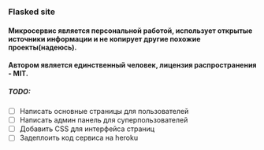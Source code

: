 ### Flasked site

####  Микросервис является персональной работой, использует открытые источники информации и не копирует другие похожие проекты(надеюсь).
#### Автором является единственный человек, лицензия распространения - MIT. 

##### TODO:
- [ ] Написать основные страницы для пользователей
- [ ] Написать админ панель для суперпользователей
- [ ] Добавить CSS для интерфейса страниц
- [ ] Задеплоить код сервиса на heroku
